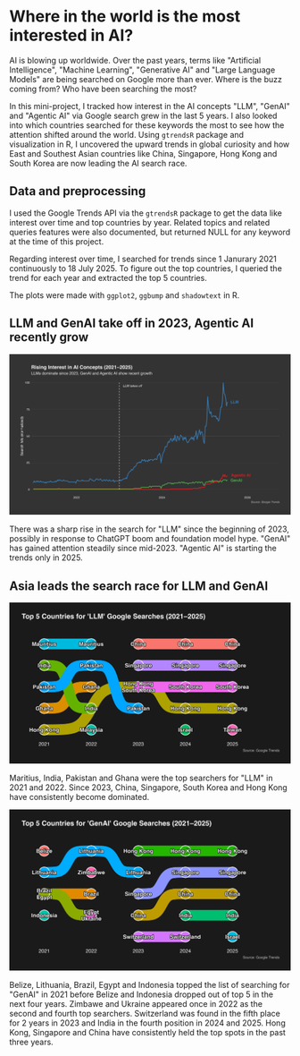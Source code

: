 # Where in the world is the most interested in AI?

AI is blowing up worldwide. Over the past years, terms like "Artificial Intelligence", "Machine Learning", "Generative AI" and "Large Language Models" are being searched on Google more than ever. Where is the buzz coming from? Who have been searching the most?

In this mini-project, I tracked how interest in the AI concepts "LLM", "GenAI" and "Agentic AI" via Google search grew in the last 5 years. I also looked into which countries searched for these keywords the most to see how the attention shifted around the world. Using ``gtrendsR`` package and visualization in R, I uncovered the upward trends in global curiosity and how East and Southest Asian countries like China, Singapore, Hong Kong and South Korea are now leading the AI search race.

## Data and preprocessing

I used the Google Trends API via the ``gtrendsR`` package to get the data like interest over time and top countries by year. Related topics and related queries features were also documented, but returned NULL for any keyword at the time of this project.

Regarding interest over time, I searched for trends since 1 Janurary 2021 continuously to 18 July 2025. To figure out the top countries, I queried the trend for each year and extracted the top 5 countries.

The plots were made with ``ggplot2``, ``ggbump`` and ``shadowtext`` in R.

## LLM and GenAI take off in 2023, Agentic AI recently grow

![alt-text](plots/trend_plot.png)

There was a sharp rise in the search for "LLM" since the beginning of 2023, possibly in response to ChatGPT boom and foundation model hype. "GenAI" has gained attention steadily since mid-2023. "Agentic AI" is starting the trends only in 2025.

## Asia leads the search race for LLM and GenAI 

![alt-text](plots/llm_top_countries.png)

Maritius, India, Pakistan and Ghana were the top searchers for "LLM" in 2021 and 2022. Since 2023, China, Singapore, South Korea and Hong Kong have consistently become dominated.

![alt-text](plots/genai_top_countries.png)

Belize, Lithuania, Brazil, Egypt and Indonesia topped the list of searching for "GenAI" in 2021 before Belize and Indonesia dropped out of top 5 in the next four years. Zimbawe and Ukraine appeared once in 2022 as the second and fourth top searchers. Switzerland was found in the fifth place for 2 years in 2023 and India in the fourth position in 2024 and 2025. Hong Kong, Singapore and China have consistently held the top spots in the past three years.
